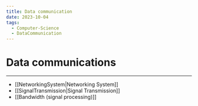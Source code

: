 ```yaml
---
title: Data communication
date: 2023-10-04
tags:
  - Computer-Science
  - DataCommunication
---
```


# Data communications

---

- [[NetworkingSystem|Networking System]]
- [[SignalTransmission|Signal Transmission]]
- [[Bandwidth (signal processing)]]